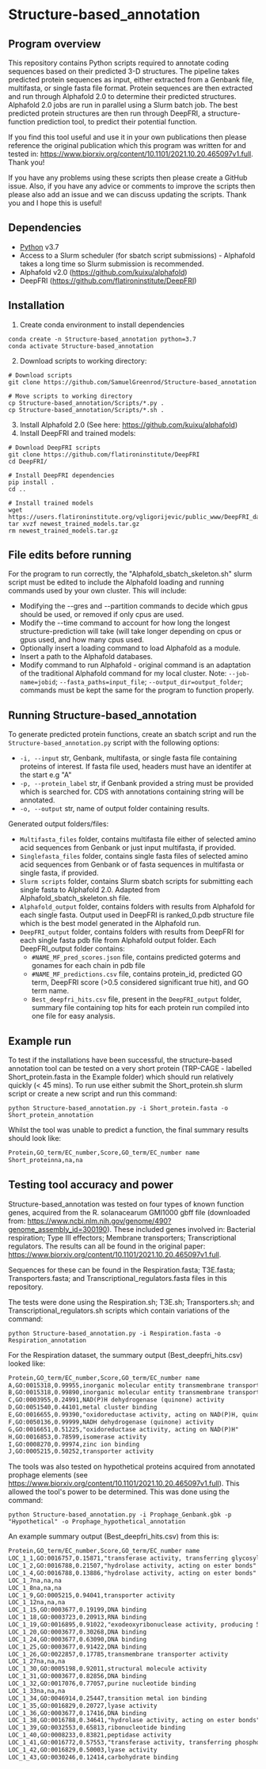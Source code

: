 # Structure-based_annotation

## Program overview
This repository contains Python scripts required to annotate coding sequences based on their predicted 3-D structures. The pipeline takes predicted protein sequences as input, either extracted from a Genbank file, multifasta, or single fasta file format. Protein sequences are then extracted and run through Alphafold 2.0 to determine their predicted structures. Alphafold 2.0 jobs are run in parallel using a Slurm batch job. The best predicted protein structures are then run through DeepFRI, a structure-function prediction tool, to predict their potential function. 

If you find this tool useful and use it in your own publications then please reference the original publication which this program was written for and tested in: https://www.biorxiv.org/content/10.1101/2021.10.20.465097v1.full. Thank you!

If you have any problems using these scripts then please create a GitHub issue. Also, if you have any advice or comments to improve the scripts then please also add an issue and we can discuss updating the scripts. Thank you and I hope this is useful!

## Dependencies
* [Python](https://www.python.org/) v3.7
* Access to a Slurm scheduler (for sbatch script submissions) - Alphafold takes a long time so Slurm submission is recommended.
* Alphafold v2.0 (https://github.com/kuixu/alphafold)
* DeepFRI (https://github.com/flatironinstitute/DeepFRI)

## Installation
1. Create conda environment to install dependencies
```
conda create -n Structure-based_annotation python=3.7
conda activate Structure-based_annotation
```
2. Download scripts to working directory:
```
# Download scripts
git clone https://github.com/SamuelGreenrod/Structure-based_annotation

# Move scripts to working directory
cp Structure-based_annotation/Scripts/*.py .
cp Structure-based_annotation/Scripts/*.sh .
```
3. Install Alphafold 2.0 (See here: https://github.com/kuixu/alphafold)
4. Install DeepFRI and trained models:
```
# Download DeepFRI scripts
git clone https://github.com/flatironinstitute/DeepFRI
cd DeepFRI/

# Install DeepFRI dependencies
pip install .
cd ..

# Install trained models
wget https://users.flatironinstitute.org/vgligorijevic/public_www/DeepFRI_data/newest_trained_models.tar.gz
tar xvzf newest_trained_models.tar.gz
rm newest_trained_models.tar.gz
```

## File edits before running
For the program to run correctly, the "Alphafold_sbatch_skeleton.sh" slurm script must be edited to include the Alphafold loading and running commands used by your own cluster. This will include:

* Modifying the --gres and --partition commands to decide which gpus should be used, or removed if only cpus are used.
* Modify the --time command to account for how long the longest structure-prediction will take (will take longer depending on cpus or gpus used, and how many cpus used.
* Optionally insert a loading command to load Alphafold as a module.
* Insert a path to the Alphafold databases. 
* Modify command to run Alphafold - original command is an adaptation of the traditional Alphafold command for my local cluster. Note: `--job-name=jobid`; `--fasta_paths=input_file`; `--output_dir=output_folder`; commands must be kept the same for the program to function properly.


## Running Structure-based_annotation
To generate predicted protein functions, create an sbatch script and run the `Structure-based_annotation.py` script with the following options:
* `-i, --input` str, Genbank, multifasta, or single fasta file containing proteins of interest. If fasta file used, headers must have an identifer at the start e.g "A"
* `-p, --protein_label` str, if Genbank provided a string must be provided which is searched for. CDS with annotations containing string will be annotated.
* `-o, --output` str, name of output folder containing results.

Generated output folders/files:
* `Multifasta_files` folder, contains multifasta file either of selected amino acid sequences from Genbank or just input multifasta, if provided.
* `Singlefasta_files` folder, contains single fasta files of selected amino acid sequences from Genbank or of fasta sequences in multifasta or single fasta, if provided.
* `Slurm scripts` folder, contains Slurm sbatch scripts for submitting each single fasta to Alphafold 2.0. Adapted from Alphafold_sbatch_skeleton.sh file.
* `Alphafold_output` folder, contains folders with results from Alphafold for each single fasta. Output used in DeepFRI is ranked_0.pdb structure file which is the best model generated in the Alphafold run.
* `DeepFRI_output` folder, contains folders with results from DeepFRI for each single fasta pdb file from Alphafold output folder. Each DeepFRI_output folder contains:
  * `#NAME_MF_pred_scores.json` file, contains predicted goterms and gonames for each chain in pdb file
  * `#NAME_MF_predictions.csv` file, contains protein_id, predicted GO term, DeepFRI score (>0.5 considered significant true hit), and GO term name.
  * `Best_deepfri_hits.csv` file, present in the `DeepFRI_output` folder, summary file containing top hits for each protein run compiled into one file for easy analysis.

## Example run
To test if the installations have been successful, the structure-based annotation tool can be tested on a very short protein (TRP-CAGE - labelled Short_protein.fasta in the Example folder) which should run relatively quickly (< 45 mins). To run use either submit the Short_protein.sh slurm script or create a new script and run this command:
```
python Structure-based_annotation.py -i Short_protein.fasta -o Short_protein_annotation
```

Whilst the tool was unable to predict a function, the final summary results should look like:
```txt
Protein,GO_term/EC_number,Score,GO_term/EC_number name
Short_proteinna,na,na
```

## Testing tool accuracy and power
Structure-based_annotation was tested on four types of known function genes, acquired from the R. solanacearum GMI1000 gbff file (downloaded from: https://www.ncbi.nlm.nih.gov/genome/490?genome_assembly_id=300190). These included genes involved in: Bacterial respiration; Type III effectors; Membrane transporters; Transcriptional regulators. The results can all be found in the original paper: https://www.biorxiv.org/content/10.1101/2021.10.20.465097v1.full.

Sequences for these can be found in the Respiration.fasta; T3E.fasta; Transporters.fasta; and Transcriptional_regulators.fasta files in this repository. 

The tests were done using the Respiration.sh; T3E.sh; Transporters.sh; and Transcriptional_regulators.sh scripts which contain variations of the command:
```
python Structure-based_annotation.py -i Respiration.fasta -o Respiration_annotation
```

For the Respiration dataset, the summary output (Best_deepfri_hits.csv) looked like:
```txt
Protein,GO_term/EC_number,Score,GO_term/EC_number name
A,GO:0015318,0.99955,inorganic molecular entity transmembrane transporter activity
B,GO:0015318,0.99890,inorganic molecular entity transmembrane transporter activity
C,GO:0003955,0.24991,NAD(P)H dehydrogenase (quinone) activity
D,GO:0051540,0.44101,metal cluster binding
E,GO:0016655,0.99390,"oxidoreductase activity, acting on NAD(P)H, quinone or similar compound as acceptor"
F,GO:0050136,0.99999,NADH dehydrogenase (quinone) activity
G,GO:0016651,0.51225,"oxidoreductase activity, acting on NAD(P)H"
H,GO:0016853,0.78599,isomerase activity
I,GO:0008270,0.99974,zinc ion binding
J,GO:0005215,0.50252,transporter activity
```

The tools was also tested on hypothetical proteins acquired from annotated prophage elements (see https://www.biorxiv.org/content/10.1101/2021.10.20.465097v1.full). This allowed the tool's power to be determined. This was done using the command:
```
python Structure-based_annotation.py -i Prophage_Genbank.gbk -p "Hypothetical" -o Prophage_hypothetical_annotation
```

An example summary output (Best_deepfri_hits.csv) from this is:
```txt
Protein,GO_term/EC_number,Score,GO_term/EC_number name
LOC_1_1,GO:0016757,0.15871,"transferase activity, transferring glycosyl groups"
LOC_1_2,GO:0016788,0.21507,"hydrolase activity, acting on ester bonds"
LOC_1_4,GO:0016788,0.13886,"hydrolase activity, acting on ester bonds"
LOC_1_7na,na,na
LOC_1_8na,na,na
LOC_1_9,GO:0005215,0.94041,transporter activity
LOC_1_12na,na,na
LOC_1_15,GO:0003677,0.19199,DNA binding
LOC_1_18,GO:0003723,0.20913,RNA binding
LOC_1_19,GO:0016895,0.91022,"exodeoxyribonuclease activity, producing 5'-phosphomonoesters"
LOC_1_20,GO:0003677,0.30268,DNA binding
LOC_1_24,GO:0003677,0.63090,DNA binding
LOC_1_25,GO:0003677,0.91422,DNA binding
LOC_1_26,GO:0022857,0.17785,transmembrane transporter activity
LOC_1_27na,na,na
LOC_1_30,GO:0005198,0.92011,structural molecule activity
LOC_1_31,GO:0003677,0.82856,DNA binding
LOC_1_32,GO:0017076,0.77057,purine nucleotide binding
LOC_1_33na,na,na
LOC_1_34,GO:0046914,0.25447,transition metal ion binding
LOC_1_35,GO:0016829,0.20727,lyase activity
LOC_1_36,GO:0003677,0.17416,DNA binding
LOC_1_38,GO:0016788,0.34641,"hydrolase activity, acting on ester bonds"
LOC_1_39,GO:0032553,0.65813,ribonucleotide binding
LOC_1_40,GO:0008233,0.83821,peptidase activity
LOC_1_41,GO:0016772,0.57553,"transferase activity, transferring phosphorus-containing groups"
LOC_1_42,GO:0016829,0.50003,lyase activity
LOC_1_43,GO:0030246,0.12414,carbohydrate binding
```



